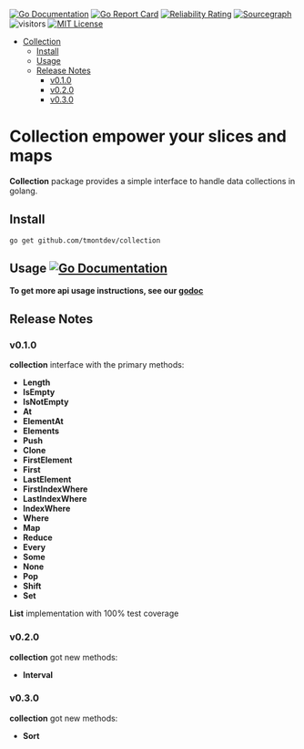 [![Go Documentation](https://godocs.io/github.com/tmontdev/collection?status.svg)](https://godocs.io/github.com/tmontdev/collection)
[![Go Report Card](https://goreportcard.com/badge/github.com/tmontdev/collection)](https://goreportcard.com/report/github.com/tmontdev/collection)
[![Reliability Rating](https://sonarcloud.io/api/project_badges/measure?project=tmontdev_iterable&metric=reliability_rating)](https://sonarcloud.io/summary/new_code?id=tmontdev_iterable)
[![Sourcegraph](https://sourcegraph.com/github.com/tmontdev/collection/-/badge.svg)](https://sourcegraph.com/github.com/tmontdev/collection?badge)
![visitors](https://visitor-badge.laobi.icu/badge?page_id=tmontdev.collection)
[![MIT License](https://img.shields.io/badge/License-MIT-green.svg)](https://github.com/tmontdev/collection/blob/main/LICENSE)

<!-- TOC -->

- [Collection](#collection)
  - [Install](#install)
  - [Usage](#usage-)
  - [Release Notes](#release-notes)
    - [v0.1.0](#v010)
    - [v0.2.0](#v020)
    - [v0.3.0](#v030)

# Collection empower your slices and maps
**Collection** package provides a simple interface to handle data collections in golang.

## Install

```shell
go get github.com/tmontdev/collection
```

## Usage [![Go Documentation](https://godocs.io/github.com/tmontdev/collection?status.svg)](https://godocs.io/github.com/tmontdev/collection)
**To get more api usage instructions, see our [godoc](https://godocs.io/github.com/tmontdev/collection)**

## Release Notes

### v0.1.0

**collection** interface with the primary methods:

- **Length**
- **IsEmpty**
- **IsNotEmpty**
- **At**
- **ElementAt**
- **Elements**
- **Push**
- **Clone**
- **FirstElement**
- **First**
- **LastElement**
- **FirstIndexWhere**
- **LastIndexWhere**
- **IndexWhere**
- **Where**
- **Map**
- **Reduce**
- **Every**
- **Some**
- **None**
- **Pop**
- **Shift**
- **Set**

**List** implementation with 100% test coverage

### v0.2.0

**collection** got new methods:

- **Interval**

### v0.3.0

**collection** got new methods:

- **Sort**
